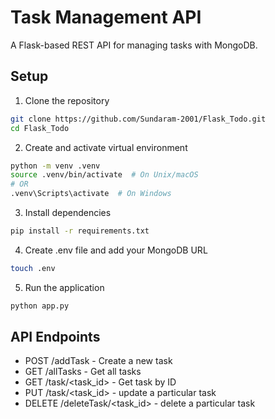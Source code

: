 # Task Management API

A Flask-based REST API for managing tasks with MongoDB.

## Setup

1. Clone the repository
```bash
git clone https://github.com/Sundaram-2001/Flask_Todo.git
cd Flask_Todo
```

2. Create and activate virtual environment
```bash
python -m venv .venv
source .venv/bin/activate  # On Unix/macOS
# OR
.venv\Scripts\activate  # On Windows
```

3. Install dependencies
```bash
pip install -r requirements.txt
```

4. Create .env file and add your MongoDB URL
```bash
touch .env
```

5. Run the application
```bash
python app.py
```

## API Endpoints

- POST /addTask - Create a new task
- GET /allTasks - Get all tasks
- GET /task/<task_id> - Get task by ID 
- PUT     /task/<task_id> - update a particular task
- DELETE  /deleteTask/<task_id> - delete a particular task
  

